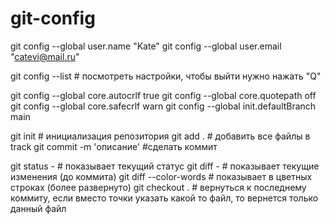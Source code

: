 # git-config

  git config --global user.name "Kate"
  git config --global user.email "catevi@mail.ru"

  git config --list # посмотреть  настройки, чтобы выйти нужно нажать "Q"

  git config --global core.autocrlf true
  git config --global core.quotepath off
  git config --global core.safecrlf warn
  git config --global init.defaultBranch main

  git init # инициализация репозитория
  git add . # добавить все файлы в track
  git commit -m 'описание' #сделать коммит

  git status - # показывает текущий статус
  git diff - # показывает текущие изменения (до коммита)
  git diff --color-words # показывает в цветных строках (более развернуто)
  git checkout . # вернуться к последнему коммиту, если вместо точки указать какой то файл, то вернется только данный файл